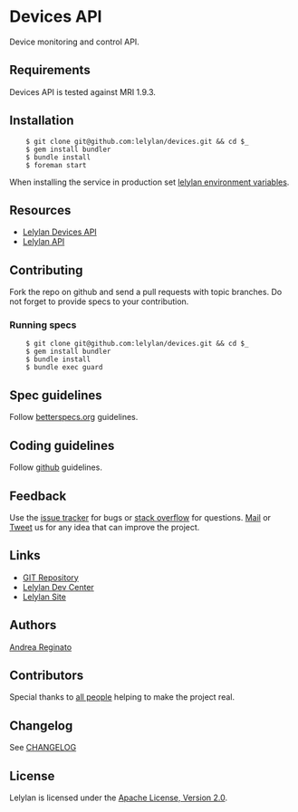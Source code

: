 # Devices API

Device monitoring and control API.


## Requirements

Devices API is tested against MRI 1.9.3.


## Installation 

        $ git clone git@github.com:lelylan/devices.git && cd $_
        $ gem install bundler
        $ bundle install 
        $ foreman start

When installing the service in production set [lelylan environment variables](https://github.com/lelylan/lelylan/blob/master/README.md#production).


## Resources

* [Lelylan Devices API](http://dev.lelylan.com/developers#devices-api)
* [Lelylan API](http://dev.lelylan.com)


## Contributing

Fork the repo on github and send a pull requests with topic branches. Do not forget to
provide specs to your contribution.


### Running specs

        $ git clone git@github.com:lelylan/devices.git && cd $_
        $ gem install bundler
        $ bundle install 
        $ bundle exec guard
        

## Spec guidelines

Follow [betterspecs.org](http://betterspecs.org) guidelines.


## Coding guidelines

Follow [github](https://github.com/styleguide/) guidelines.


## Feedback

Use the [issue tracker](http://github.com/lelylan/devices/issues) for bugs or [stack overflow](http://stackoverflow.com/questions/tagged/lelylan) for questions.
[Mail](mailto:dev@lelylan.com) or [Tweet](http://twitter.com/lelylan) us for any idea that can improve the project.


## Links

* [GIT Repository](http://github.com/lelylan/devices)
* [Lelylan Dev Center](http://dev.lelylan.com)
* [Lelylan Site](http://lelylan.com)


## Authors

[Andrea Reginato](https://www.linkedin.com/in/andreareginato)


## Contributors

Special thanks to [all people](https://github.com/lelylan/devices/graphs/contributors) helping to make the project real.


## Changelog

See [CHANGELOG](https://github.com/lelylan/devices/blob/master/CHANGELOG.md)


## License

Lelylan is licensed under the [Apache License, Version 2.0](http://www.apache.org/licenses/LICENSE-2.0).
